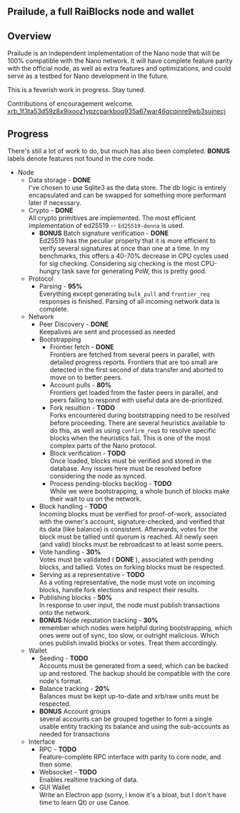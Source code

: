 Prailude, a full RaiBlocks node and wallet
------------------------

## Overview

Prailude is an independent implementation of the Nano node that will be 100% compatible with the Nano network. It will have complete feature parity with the official node, as well as extra features and optimizations, and could serve as a testbed for Nano development in the future.

This is a feverish work in progress. Stay tuned.

Contributions of encouragement welcome. [xrb_1f3ta53d59z8x9ixooz1ypzcparkboq935a67war46qcqinre9wb3sujnecj](xrb:xrb_1f3ta53d59z8x9ixooz1ypzcparkboq935a67war46qcqinre9wb3sujnecj)

## Progress

There's still a lot of work to do, but much has also been completed. **BONUS** labels denote features not found in the core node.

* Node
  * Data storage - **DONE**  
    I've chosen to use Sqlite3 as the data store. The db logic is entirely encapsulated and can be swapped for something more performant later if necessary.
  * Crypto - **DONE**  
    All crypto primitives are implemented. The most efficient implementation of ed25519 -- `Ed25519-donna` is used.
    * **BONUS** Batch signature verification - **DONE**  
      Ed25519 has the peculiar property that it is more efficient to verify several signatures at once than one at a time. In my benchmarks, this offers a 40-70% decrease in CPU cycles used for sig checking. Considering sig checking is the most CPU-hungry task save for generating PoW, this is pretty good.
  * Protocol
    * Parsing - **95%**  
      Everything except generating `bulk_pull` and `frontier_req` responses is finished. Parsing of all incoming network data is complete.
  * Network
    * Peer Discovery - **DONE**  
      Keepalives are sent and processed as needed
    * Bootstrapping
      * Frontier fetch - **DONE**  
        Frontiers are fetched from several peers in parallel, with detailed progress reports. Frontiers that are too small are detected in the first second of data transfer and aborted to move on to better peers.
      * Account pulls - **80%**  
        Frontiers get loaded from the faster peers in parallel, and peers failing to respond with useful data are de-prioritized.
      * Fork resultion - **TODO**  
        Forks encountered during bootstrapping need to be resolved before proceeding. There are several heuristics available to do this, as well as using `confirm_req`s to resolve specific blocks when the heuristics fail. This is one of the most complex parts of the Nano protocol.
      * Block verification - **TODO**  
        Once loaded, blocks must be verified and stored in the database. Any issues here must be resolved  before considering the node as synced.
      * Process pending-blocks backlog - **TODO**  
        While we were bootstrapping, a whole bunch of blocks make their wait to us on the network.
    * Block handling - **TODO**  
      Incoming blocks must be verified for proof-of-work, associated with the owner's account, signature-checked, and verified that its data (like balance) is consistent. Afterwards, votes for the block must be tallied until quorum is reached. All newly seen (and valid) blocks must be rebroadcast to at least some peers.
    * Vote handling -  **30%**  
      Votes must be validated ( **DONE** ), associated with pending blocks, and tallied. Votes on forking blocks must be respected.
    * Serving as a representative - **TODO**  
      As a voting representative, the node must vote on incoming blocks, handle fork elections and respect their results.
    * Publishing blocks - **50%**  
      In response to user input, the node must publish transactions onto the network.
    * **BONUS** Node reputation tracking - **30%**  
      remember which nodes were helpful during bootstrapping, which ones were out of sync, too slow, or outright malicious. Which ones publish invalid blocks or votes. Treat them accordingly.
  * Wallet
    * Seeding - **TODO**  
      Accounts must be generated from a seed, which can be backed up and restored. The backup should be compatible with the core node's format.
    * Balance tracking - **20%**  
      Balances must be kept up-to-date and xrb/raw units must be respected.
    * **BONUS** Account groups  
      several accounts can be grouped together to form a single usable entity tracking its balance and using the sub-accounts as needed for transactions
  * Interface
    * RPC - **TODO**  
      Feature-complete RPC interface with parity to core node, and then some.
    * Websocket - **TODO**  
      Enables realtime tracking of data.
    * GUI Wallet  
      Write an Electron app (sorry, i know it's a bloat, but I don't have time to learn Qt) or use Canoe.
  

